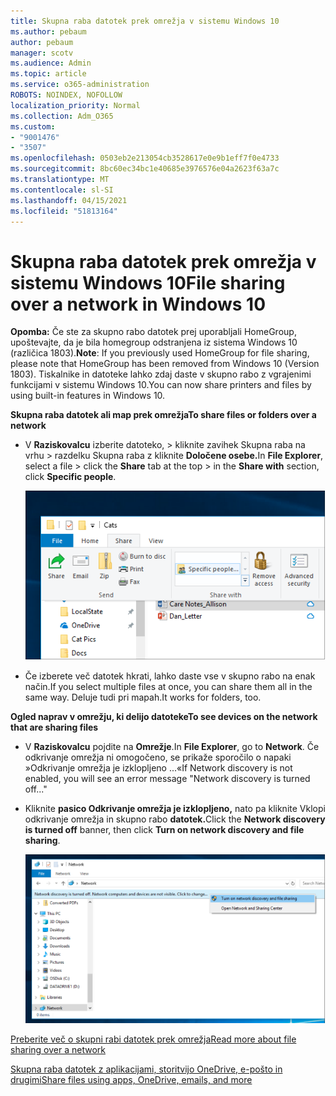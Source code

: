 ```yaml
---
title: Skupna raba datotek prek omrežja v sistemu Windows 10
ms.author: pebaum
author: pebaum
manager: scotv
ms.audience: Admin
ms.topic: article
ms.service: o365-administration
ROBOTS: NOINDEX, NOFOLLOW
localization_priority: Normal
ms.collection: Adm_O365
ms.custom:
- "9001476"
- "3507"
ms.openlocfilehash: 0503eb2e213054cb3528617e0e9b1eff7f0e4733
ms.sourcegitcommit: 8bc60ec34bc1e40685e3976576e04a2623f63a7c
ms.translationtype: MT
ms.contentlocale: sl-SI
ms.lasthandoff: 04/15/2021
ms.locfileid: "51813164"
---
```

# <a name="file-sharing-over-a-network-in-windows-10"></a><span data-ttu-id="52ba3-102">Skupna raba datotek prek omrežja v sistemu Windows 10</span><span class="sxs-lookup"><span data-stu-id="52ba3-102">File sharing over a network in Windows 10</span></span>

<span data-ttu-id="52ba3-103">**Opomba:** Če ste za skupno rabo datotek prej uporabljali HomeGroup, upoštevajte, da je bila homegroup odstranjena iz sistema Windows 10 (različica 1803).</span><span class="sxs-lookup"><span data-stu-id="52ba3-103">**Note**: If you previously used HomeGroup for file sharing, please note that HomeGroup has been removed from Windows 10 (Version 1803).</span></span> <span data-ttu-id="52ba3-104">Tiskalnike in datoteke lahko zdaj daste v skupno rabo z vgrajenimi funkcijami v sistemu Windows 10.</span><span class="sxs-lookup"><span data-stu-id="52ba3-104">You can now share printers and files by using built-in features in Windows 10.</span></span>

<span data-ttu-id="52ba3-105">**Skupna raba datotek ali map prek omrežja**</span><span class="sxs-lookup"><span data-stu-id="52ba3-105">**To share files or folders over a network**</span></span>

- <span data-ttu-id="52ba3-106">V **Raziskovalcu** izberite datoteko, > kliknite  zavihek Skupna raba na vrhu  > razdelku Skupna raba z kliknite **Določene osebe.**</span><span class="sxs-lookup"><span data-stu-id="52ba3-106">In **File Explorer**, select a file > click the **Share** tab at the top > in the **Share with** section, click **Specific people**.</span></span>

    ![Skupna raba datoteke z določenimi ljudmi.](media/share-with-specific-people.png)
          
- <span data-ttu-id="52ba3-108">Če izberete več datotek hkrati, lahko daste vse v skupno rabo na enak način.</span><span class="sxs-lookup"><span data-stu-id="52ba3-108">If you select multiple files at once, you can share them all in the same way.</span></span> <span data-ttu-id="52ba3-109">Deluje tudi pri mapah.</span><span class="sxs-lookup"><span data-stu-id="52ba3-109">It works for folders, too.</span></span>

<span data-ttu-id="52ba3-110">**Ogled naprav v omrežju, ki delijo datoteke**</span><span class="sxs-lookup"><span data-stu-id="52ba3-110">**To see devices on the network that are sharing files**</span></span>

- <span data-ttu-id="52ba3-111">V **Raziskovalcu** pojdite na **Omrežje**.</span><span class="sxs-lookup"><span data-stu-id="52ba3-111">In **File Explorer**, go to **Network**.</span></span> <span data-ttu-id="52ba3-112">Če odkrivanje omrežja ni omogočeno, se prikaže sporočilo o napaki »Odkrivanje omrežja je izklopljeno ...«</span><span class="sxs-lookup"><span data-stu-id="52ba3-112">If Network discovery is not enabled, you will see an error message "Network discovery is turned off..."</span></span>

- <span data-ttu-id="52ba3-113">Kliknite **pasico Odkrivanje omrežja je izklopljeno,** nato pa kliknite Vklopi odkrivanje omrežja in skupno rabo **datotek.**</span><span class="sxs-lookup"><span data-stu-id="52ba3-113">Click the **Network discovery is turned off** banner, then click **Turn on network discovery and file sharing**.</span></span>

    ![Vklopite odkrivanje omrežja in skupno rabo datotek.](media/turn-on-network-discovery.png)

[<span data-ttu-id="52ba3-115">Preberite več o skupni rabi datotek prek omrežja</span><span class="sxs-lookup"><span data-stu-id="52ba3-115">Read more about file sharing over a network</span></span>](https://support.microsoft.com/help/4092694/windows-10-file-sharing-over-a-network)

[<span data-ttu-id="52ba3-116">Skupna raba datotek z aplikacijami, storitvijo OneDrive, e-pošto in drugimi</span><span class="sxs-lookup"><span data-stu-id="52ba3-116">Share files using apps, OneDrive, emails, and more</span></span>](https://support.microsoft.com/help/4027674/windows-10-share-files-in-file-explorer)
